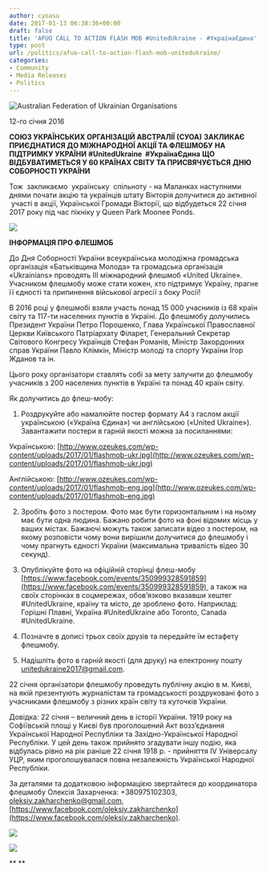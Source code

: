 ```yaml
---
author: cyoasu
date: 2017-01-13 06:38:36+00:00
draft: false
title: 'AFUO CALL TO ACTION FLASH MOB #UnitedUkraine - #УкраїнаЄдина'
type: post
url: /politics/afuo-call-to-action-flash-mob-unitedukraine/
categories:
- Community
- Media Releases
- Politics
---
```


![Australian Federation of Ukrainian Organisations](http://www.ozeukes.com/wp-content/uploads/2014/10/image001.png)



12-го січня 2016




**СОЮЗ УКРАЇНСЬКИХ ОРГАНІЗАЦІЙ АВСТРАЛІЇ (СУОА)**
**ЗАКЛИКАЄ ПРИЄДНАТИСЯ ДО МІЖНАРОДНОЇ АКЦІЇ ТА ФЛЕШМОБУ**
**НА ПІДТРИМКУ УКРАЇНИ**
**#UnitedUkraine  #УкраїнаЄдина**
**ЩО ВІДБУВАТИМЕТЬСЯ У 60 КРАЇНАХ СВІТУ TA ПРИСВЯЧУЄТЬСЯ**
**ДНЮ СОБОРНОСТІ УКРАЇНИ**


Тож  закликаємо  українську  спільноту - на Маланках наступними днями почати акцію та українців штату Вікторія долучитися до активної  участі в акції, Української Громади Вікторії, що відбудеться 22 січня 2017 року під час пікніку у Queen Park Moonee Ponds.

![](http://www.ozeukes.com/wp-content/uploads/2017/01/UnitedUkraine.jpg)



**ІНФОРМАЦІЯ ПРО ФЛЕШМОБ**


До Дня Соборності України всеукраїнська молодіжна громадська організація «Батьківщина Молода» та громадська організація «Ukrainians» проводять ІІІ міжнародний флешмоб «United Ukraine». Учасником флешмобу може стати кожен, хто підтримує Україну, прагне її єдності та припинення військової агресії з боку Росії!

В 2016 році у флешмобі взяли участь понад 15 000 учасників із 68 країн світу та 117-ти населених пунктів в Україні. До флешмобу долучились Президент України Петро Порошенко, Глава Української Православної Церкви Київського Патріархату Філарет, Генеральний Секретар Світового Конгресу Українців Стефан Романів, Міністр Закордонних справ України Павло Клімкін, Міністр молоді та спорту України Ігор Жданов та ін.

Цього року організатори ставлять собі за мету залучити до флешмобу учасників з 200 населених пунктів в Україні та понад 40 країн світу.

Як долучитись до флеш-мобу:

1) Роздрукуйте або намалюйте постер формату А4 з гаслом акції українською («Україна Єдина») чи англійською («United Ukraine»). Завантажити постери в гарній якості можна за посиланнями:

Українською: [http://www.ozeukes.com/wp-content/uploads/2017/01/flashmob-ukr.jpg](http://www.ozeukes.com/wp-content/uploads/2017/01/flashmob-ukr.jpg)

Англійською: [http://www.ozeukes.com/wp-content/uploads/2017/01/flashmob-eng.jpg](http://www.ozeukes.com/wp-content/uploads/2017/01/flashmob-eng.jpg)

2) Зробіть фото з постером. Фото має бути горизонтальним і на ньому має бути одна людина. Бажано робити фото на фоні відомих місць у ваших містах. Бажаючі можуть також записати відео з постером, на якому розповісти чому вони вирішили долучитися до флешмобу і чому прагнуть єдності України (максимальна тривалість відео 30 секунд).

3) Опублікуйте фото на офіційній сторінці флеш-мобу [https://www.facebook.com/events/350999328591859](https://www.facebook.com/events/350999328591859)  а також на своїх сторінках в соцмережах, обов’язково вказавши хештег #UnitedUkraine, країну та місто, де зроблено фото. Наприклад: Горішні Плавні, Україна #UnitedUkraine або Toronto, Canada #UnitedUkraine.

4) Позначте в дописі трьох своїх друзів та передайте їм естафету флешмобу.

5) Надішліть фото в гарній якості (для друку) на електронну пошту [unitedukraine2017@gmail.com](mailto:unitedukraine2017@gmail.com).

22 січня організатори флешмобу проведуть публічну акцію в м. Києві, на якій презентують журналістам та громадськості роздруковані фото з учасниками флешмобу з різних країн світу та куточків України.

Довідка: 22 січня – величний день в історії України. 1919 року на Софіївській площі у Києві був проголошений Акт возз’єднання Української Народної Республіки та Західно-Української Народної Республіки. У цей день також прийнято згадувати іншу подію, яка відбулась рівно на рік раніше 22 січня 1918 р. - прийняття IV Універсалу УЦР, яким проголошувалася повна незалежність Української Народної Республіки.

За деталями та додатковою інформацією звертайтеся до координатора флешмобу Олексія Захарченка: +380975102303, [oleksiy.zakharchenko@gmail.com](mailto:oleksiy.zakharchenko@gmail.com), [https://www.facebook.com/oleksiy.zakharchenko](https://www.facebook.com/oleksiy.zakharchenko).

[![](http://www.ozeukes.com/wp-content/uploads/2017/01/flashmob-eng.jpg)
](http://www.ozeukes.com/wp-content/uploads/2017/01/flashmob-eng.jpg)

[![](http://www.ozeukes.com/wp-content/uploads/2017/01/flashmob-ukr.jpg)
](http://www.ozeukes.com/wp-content/uploads/2017/01/flashmob-ukr.jpg)

** **
